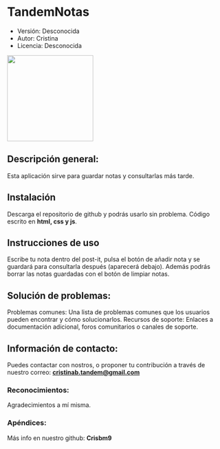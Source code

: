 # TandemNotas
- Versión: Desconocida
- Autor: Cristina
- Licencia: Desconocida

<image src="notas.jpg" width="200px">

## Descripción general:
Esta aplicación sirve para guardar notas y consultarlas más tarde.


## Instalación
Descarga el repositorio de github y podrás usarlo sin problema.
Código escrito en **html, css y js**.

## Instrucciones de uso
Escribe tu nota dentro del post-it, pulsa el botón de añadir nota y se guardará para consultarla después (aparecerá debajo).
Además podrás borrar las notas guardadas con el botón de limpiar notas.

## Solución de problemas:
Problemas comunes: Una lista de problemas comunes que los usuarios pueden encontrar y cómo solucionarlos.
Recursos de soporte: Enlaces a documentación adicional, foros comunitarios o canales de soporte.

## Información de contacto:
Puedes contactar con nostros, o proponer tu contribución a través de nuestro correo:
**cristinab.tandem@gmail.com**

### Reconocimientos:
Agradecimientos a mí misma.

### Apéndices:
Más info en nuestro github: **Crisbm9**
